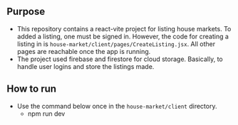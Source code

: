 ## Purpose
  * This repository contains a react-vite project for listing house markets. To added a listing, one must be signed in. However, the code for creating a listing in is `house-market/client/pages/CreateListing.jsx`. All other pages are reachable once the app is running.
  * The project used firebase and firestore for cloud storage. Basically, to handle user logins and store the listings made.

## How to run
  * Use the command below once in the `house-market/client` directory.
    + npm run dev